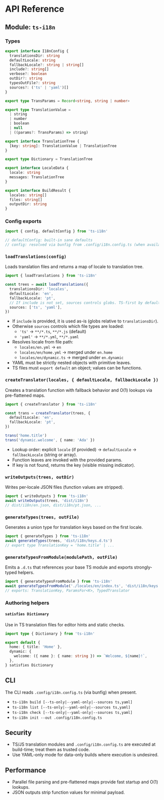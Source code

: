# API Reference

## Module: `ts-i18n`

### Types

```ts
export interface I18nConfig {
  translationsDir: string
  defaultLocale: string
  fallbackLocale?: string | string[]
  include?: string[]
  verbose?: boolean
  outDir?: string
  typesOutFile?: string
  sources?: ('ts' | 'yaml')[]
}

export type TransParams = Record<string, string | number>

export type TranslationValue =
  | string
  | number
  | boolean
  | null
  | ((params?: TransParams) => string)

export interface TranslationTree {
  [key: string]: TranslationValue | TranslationTree
}

export type Dictionary = TranslationTree

export interface LocaleData {
  locale: string
  messages: TranslationTree
}

export interface BuildResult {
  locales: string[]
  files: string[]
  outputDir: string
}
```

### Config exports

```ts
import { config, defaultConfig } from 'ts-i18n'

// defaultConfig: built-in sane defaults
// config: resolved via bunfig from .config/i18n.config.ts (when available)
```

### `loadTranslations(config)`

Loads translation files and returns a map of locale to translation tree.

```ts
import { loadTranslations } from 'ts-i18n'

const trees = await loadTranslations({
  translationsDir: 'locales',
  defaultLocale: 'en',
  fallbackLocale: 'pt',
  // If include is not set, sources controls globs. TS-first by default.
  sources: ['ts', 'yaml'],
})
```

- If `include` is provided, it is used as-is (globs relative to `translationsDir`).
- Otherwise `sources` controls which file types are loaded:
  - `'ts'` → `**/*.ts`, `**/*.js` (default)
  - `'yaml'` → `**/*.yml`, `**/*.yaml`
- Resolves locale from file path:
  - `locales/en.yml` → `en`
  - `locales/en/home.yml` → merged under `en.home`
  - `locales/en/dynamic.ts` → merged under `en.dynamic`
- YAML must be strictly nested objects with primitive leaves.
- TS files must `export default` an object; values can be functions.

### `createTranslator(locales, { defaultLocale, fallbackLocale })`

Creates a translation function with fallback behavior and O(1) lookups via pre-flattened maps.

```ts
import { createTranslator } from 'ts-i18n'

const trans = createTranslator(trees, {
  defaultLocale: 'en',
  fallbackLocale: 'pt',
})

trans('home.title')
trans('dynamic.welcome', { name: 'Ada' })
```

- Lookup order: explicit `locale` (if provided) → `defaultLocale` → `fallbackLocale` (string or array).
- Function leaves are invoked with the provided params.
- If key is not found, returns the key (visible missing indicator).

### `writeOutputs(trees, outDir)`

Writes per‑locale JSON files (function values are stripped).

```ts
import { writeOutputs } from 'ts-i18n'
await writeOutputs(trees, 'dist/i18n')
// dist/i18n/en.json, dist/i18n/pt.json, ...
```

### `generateTypes(trees, outFile)`

Generates a union type for translation keys based on the first locale.

```ts
import { generateTypes } from 'ts-i18n'
await generateTypes(trees, 'dist/i18n/keys.d.ts')
// export type TranslationKey = 'home.title' | ...
```

### `generateTypesFromModule(modulePath, outFile)`

Emits a `.d.ts` that references your base TS module and exports strongly-typed helpers.

```ts
import { generateTypesFromModule } from 'ts-i18n'
await generateTypesFromModule('./locales/en/index.ts', 'dist/i18n/keys.d.ts')
// exports: TranslationKey, ParamsFor<K>, TypedTranslator
```

### Authoring helpers

#### `satisfies Dictionary`

Use in TS translation files for editor hints and static checks.

```ts
import type { Dictionary } from 'ts-i18n'

export default {
  home: { title: 'Home' },
  dynamic: {
    welcome: ({ name }: { name: string }) => `Welcome, ${name}!`,
  },
} satisfies Dictionary
```

## CLI

The CLI reads `.config/i18n.config.ts` (via bunfig) when present.

- `ts-i18n build [--ts-only|--yaml-only|--sources ts,yaml]`
- `ts-i18n list [--ts-only|--yaml-only|--sources ts,yaml]`
- `ts-i18n check [--ts-only|--yaml-only|--sources ts,yaml]`
- `ts-i18n init --out .config/i18n.config.ts`

## Security

- TS/JS translation modules and `.config/i18n.config.ts` are executed at build-time; treat them as trusted code.
- Use YAML-only mode for data-only builds where execution is undesired.

## Performance

- Parallel file parsing and pre-flattened maps provide fast startup and O(1) lookups.
- JSON outputs strip function values for minimal payload.
